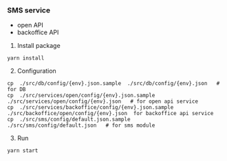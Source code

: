 ### SMS service 

* open API
* backoffice API


1. Install package
```
yarn install
```

2. Configuration
```
cp  ./src/db/config/{env}.json.sample  ./src/db/config/{env}.json   # for DB 
cp  ./src/services/open/config/{env}.json.sample ./src/services/open/config/{env}.json   # for open api service
cp  ./src/services/backoffice/config/{env}.json.sample ./src/backoffice/open/config/{env}.json  for backoffice api service
cp  ./src/sms/config/default.json.sample  ./src/sms/config/default.json   # for sms module
```

3. Run
```
yarn start
``` 

